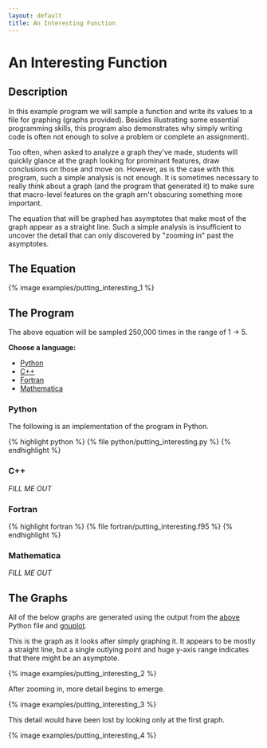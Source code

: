 ```yaml
---
layout: default
title: An Interesting Function
---
```


# An Interesting Function

## Description

In this example program we will sample a function and write its values to a file for graphing (graphs provided).  Besides illustrating some essential programming skills, this program also demonstrates why simply writing code is often not enough to solve a problem or complete an assignment).

Too often, when asked to analyze a graph they've made, students will quickly glance at the graph looking for prominant features, draw conclusions on those and move on.  However, as is the case with this program, such a simple analysis is not enough.  It is sometimes necessary to really *think* about a graph (and the program that generated it) to make sure that macro-level features on the graph arn't obscuring something more important.

The equation that will be graphed has asymptotes that make most of the graph appear as a straight line.  Such a simple analysis is insufficient to uncover the detail that can only discovered by "zooming in" past the asymptotes.

## The Equation

{% image examples/putting_interesting_1 %}

## The Program

The above equation will be sampled 250,000 times in the range of 1 &rarr; 5.

**Choose a language:**

* [Python](#python)
* [C++](#cpp)
* [Fortran](#fortran)
* [Mathematica](#mathematica)

<a name="python"></a>
### Python
<div style="clear:both;"></div>

The following is an implementation of the program in Python.

{% highlight python %}
{% file python/putting_interesting.py %}
{% endhighlight %}

<a name="cpp"></a>
### C++
<div style="clear:both;"></div>

*FILL ME OUT*

<a name="fortran"></a>
### Fortran
<div style="clear:both;"></div>

{% highlight fortran %}
{% file fortran/putting_interesting.f95 %}
{% endhighlight %}

<a name="Mathematica"></a>
### Mathematica
<div style="clear:both;"></div>

*FILL ME OUT*

## The Graphs

All of the below graphs are generated using the output from the [above](#python) Python file and [gnuplot](http://www.gnuplot.info/).


This is the graph as it looks after simply graphing it.  It appears to be mostly a straight line, but a single outlying point and huge y-axis range indicates that there might be an asymptote.

{% image examples/putting_interesting_2 %}

After zooming in, more detail begins to emerge.

{% image examples/putting_interesting_3 %}

This detail would have been lost by looking only at the first graph.

{% image examples/putting_interesting_4 %}

